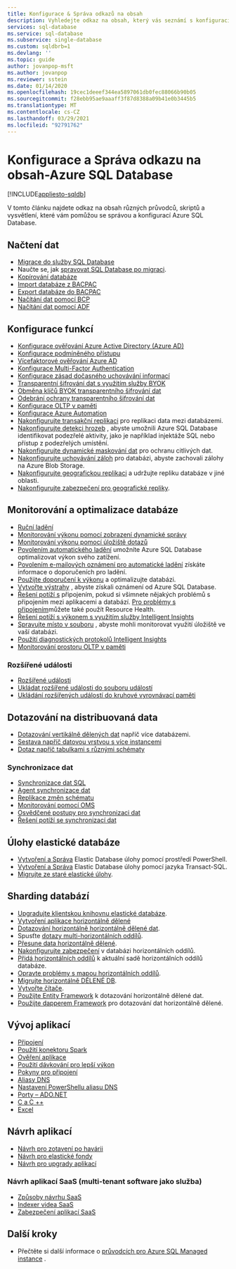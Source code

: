 ```yaml
---
title: Konfigurace & Správa odkazů na obsah
description: Vyhledejte odkaz na obsah, který vás seznámí s konfigurací a správou Azure SQL Database.
services: sql-database
ms.service: sql-database
ms.subservice: single-database
ms.custom: sqldbrb=1
ms.devlang: ''
ms.topic: guide
author: jovanpop-msft
ms.author: jovanpop
ms.reviewer: sstein
ms.date: 01/14/2020
ms.openlocfilehash: 19cec1deeef344ea5897061db0fec88066b90b05
ms.sourcegitcommit: f28ebb95ae9aaaff3f87d8388a09b41e0b3445b5
ms.translationtype: MT
ms.contentlocale: cs-CZ
ms.lasthandoff: 03/29/2021
ms.locfileid: "92791762"
---
```

# <a name="configure-and-manage-content-reference---azure-sql-database"></a>Konfigurace a Správa odkazu na obsah-Azure SQL Database
[!INCLUDE[appliesto-sqldb](../includes/appliesto-sqldb.md)]

V tomto článku najdete odkaz na obsah různých průvodců, skriptů a vysvětlení, které vám pomůžou se správou a konfigurací Azure SQL Database. 

## <a name="load-data"></a>Načtení dat

- [Migrace do služby SQL Database](migrate-to-database-from-sql-server.md)
- Naučte se, jak [spravovat SQL Database po migraci](manage-data-after-migrating-to-database.md).
- [Kopírování databáze](database-copy.md)
- [Import databáze z BACPAC](database-import.md)
- [Export databáze do BACPAC](database-export.md)
- [Načítání dat pomocí BCP](../load-from-csv-with-bcp.md)
- [Načítání dat pomocí ADF](../../data-factory/connector-azure-sql-database.md?toc=/azure/sql-database/toc.json)

## <a name="configure-features"></a>Konfigurace funkcí

- [Konfigurace ověřování Azure Active Directory (Azure AD)](authentication-aad-configure.md)
- [Konfigurace podmíněného přístupu](conditional-access-configure.md)
- [Vícefaktorové ověřování Azure AD](authentication-mfa-ssms-overview.md)
- [Konfigurace Multi-Factor Authentication](authentication-mfa-ssms-configure.md)
- [Konfigurace zásad dočasného uchovávání informací](temporal-tables-retention-policy.md)
- [Transparentní šifrování dat s využitím služby BYOK](transparent-data-encryption-byok-configure.md)
- [Obměna klíčů BYOK transparentního šifrování dat](transparent-data-encryption-byok-key-rotation.md)
- [Odebrání ochrany transparentního šifrování dat](transparent-data-encryption-byok-remove-tde-protector.md)
- [Konfigurace OLTP v paměti](../in-memory-oltp-configure.md)
- [Konfigurace Azure Automation](automation-manage.md)
- [Nakonfigurujte transakční replikaci](replication-to-sql-database.md) pro replikaci data mezi databázemi.
- [Nakonfigurujte detekci hrozeb](threat-detection-configure.md) , abyste umožnili Azure SQL Database identifikovat podezřelé aktivity, jako je například injektáže SQL nebo přístup z podezřelých umístění.
- [Nakonfigurujte dynamické maskování dat](dynamic-data-masking-configure-portal.md) pro ochranu citlivých dat.
- [Nakonfigurujte uchovávání záloh](long-term-backup-retention-configure.md) pro databázi, abyste zachovali zálohy na Azure Blob Storage. 
- [Nakonfigurujte geografickou replikaci](active-geo-replication-overview.md) a udržujte repliku databáze v jiné oblasti.
- [Nakonfigurujte zabezpečení pro geografické repliky](active-geo-replication-security-configure.md).

## <a name="monitor-and-tune-your-database"></a>Monitorování a optimalizace databáze

- [Ruční ladění](performance-guidance.md)
- [Monitorování výkonu pomocí zobrazení dynamické správy](monitoring-with-dmvs.md)
- [Monitorování výkonu pomocí úložiště dotazů](/sql/relational-databases/performance/best-practice-with-the-query-store#Insight)
- [Povolením automatického ladění](automatic-tuning-enable.md) umožníte Azure SQL Database optimalizovat výkon svého zatížení.
- [Povolením e-mailových oznámení pro automatické ladění](automatic-tuning-email-notifications-configure.md) získáte informace o doporučeních pro ladění.
- [Použijte doporučení k výkonu](database-advisor-find-recommendations-portal.md) a optimalizujte databázi.
- [Vytvořte výstrahy](alerts-insights-configure-portal.md) , abyste získali oznámení od Azure SQL Database.
- [Řešení potíží s](troubleshoot-common-errors-issues.md) připojením, pokud si všimnete nějakých problémů s připojením mezi aplikacemi a databází. [Pro problémy s připojením](resource-health-to-troubleshoot-connectivity.md)můžete také použít Resource Health.
- [Řešení potíží s výkonem s využitím služby Intelligent Insights](intelligent-insights-troubleshoot-performance.md)
- [Spravujte místo v souboru](file-space-manage.md) , abyste mohli monitorovat využití úložiště ve vaší databázi.
- [Použití diagnostických protokolů Intelligent Insights](intelligent-insights-use-diagnostics-log.md)
- [Monitorování prostoru OLTP v paměti](../in-memory-oltp-monitor-space.md)

### <a name="extended-events"></a>Rozšířené události

- [Rozšířené události](xevent-db-diff-from-svr.md)
- [Ukládat rozšířené události do souboru událostí](xevent-code-event-file.md)
- [Ukládání rozšířených událostí do kruhové vyrovnávací paměti](xevent-code-ring-buffer.md)

## <a name="query-distributed-data"></a>Dotazování na distribuovaná data

- [Dotazování vertikálně dělených dat](elastic-query-getting-started-vertical.md) napříč více databázemi.
- [Sestava napříč datovou vrstvou s více instancemi](elastic-query-horizontal-partitioning.md)
- [Dotaz napříč tabulkami s různými schématy](elastic-query-vertical-partitioning.md)

### <a name="data-sync"></a>Synchronizace dat

- [Synchronizace dat SQL](sql-data-sync-data-sql-server-sql-database.md)
- [Agent synchronizace dat](sql-data-sync-agent-overview.md)
- [Replikace změn schématu](sql-data-sync-update-sync-schema.md)
- [Monitorování pomocí OMS](./monitor-tune-overview.md)
- [Osvědčené postupy pro synchronizaci dat](sql-data-sync-best-practices.md)
- [Řešení potíží se synchronizací dat](sql-data-sync-troubleshoot.md)

## <a name="elastic-database-jobs"></a>Úlohy elastické databáze

- [Vytvoření a Správa](elastic-jobs-powershell-create.md) Elastic Database úlohy pomocí prostředí PowerShell.
- [Vytvoření a Správa](elastic-jobs-tsql-create-manage.md) Elastic Database úlohy pomocí jazyka Transact-SQL.
- [Migrujte ze staré elastické úlohy](elastic-jobs-migrate.md).

## <a name="database-sharding"></a>Sharding databází

- [Upgradujte klientskou knihovnu elastické databáze](elastic-scale-upgrade-client-library.md).
- [Vytvoření aplikace horizontálně dělené](elastic-scale-get-started.md)
- [Dotazování horizontálně horizontálně dělené dat](elastic-query-getting-started.md).
- Spusťte [dotazy multi-horizontálních oddílů](elastic-scale-multishard-querying.md).
- [Přesune data horizontálně dělené](elastic-scale-configure-deploy-split-and-merge.md).
- [Nakonfigurujte zabezpečení](elastic-scale-split-merge-security-configuration.md) v databázi horizontálních oddílů.
- [Přidá horizontálních oddílů](elastic-scale-add-a-shard.md) k aktuální sadě horizontálních oddílů databáze.
- [Opravte problémy s mapou horizontálních oddílů](elastic-database-recovery-manager.md).
- [Migrujte horizontálně DĚLENÉ DB](elastic-convert-to-use-elastic-tools.md).
- [Vytvořte čítače](elastic-database-perf-counters.md).
- [Použijte Entity Framework](elastic-scale-use-entity-framework-applications-visual-studio.md) k dotazování horizontálně dělené dat.
- [Použijte dapperem Framework](elastic-scale-working-with-dapper.md) pro dotazování dat horizontálně dělené.

## <a name="develop-applications"></a>Vývoj aplikací

- [Připojení](connect-query-content-reference-guide.md#libraries)
- [Použití konektoru Spark](spark-connector.md)
- [Ověření aplikace](application-authentication-get-client-id-keys.md)
- [Použití dávkování pro lepší výkon](../performance-improve-use-batching.md)
- [Pokyny pro připojení](troubleshoot-common-connectivity-issues.md)
- [Aliasy DNS](dns-alias-overview.md)
- [Nastavení PowerShellu aliasu DNS](dns-alias-powershell-create.md)
- [Porty – ADO.NET](adonet-v12-develop-direct-route-ports.md)
- [C a C ++](develop-cplusplus-simple.md)
- [Excel](connect-excel.md)

## <a name="design-applications"></a>Návrh aplikací

- [Návrh pro zotavení po havárii](designing-cloud-solutions-for-disaster-recovery.md)
- [Návrh pro elastické fondy](disaster-recovery-strategies-for-applications-with-elastic-pool.md)
- [Návrh pro upgrady aplikací](manage-application-rolling-upgrade.md)

### <a name="design-multi-tenant-software-as-a-service-saas-applications"></a>Návrh aplikací SaaS (multi-tenant software jako služba)

- [Způsoby návrhu SaaS](saas-tenancy-app-design-patterns.md)
- [Indexer videa SaaS](saas-tenancy-video-index-wingtip-brk3120-20171011.md)
- [Zabezpečení aplikací SaaS](saas-tenancy-elastic-tools-multi-tenant-row-level-security.md)

## <a name="next-steps"></a>Další kroky

- Přečtěte si další informace o [průvodcích pro Azure SQL Managed instance](../managed-instance/how-to-content-reference-guide.md) .